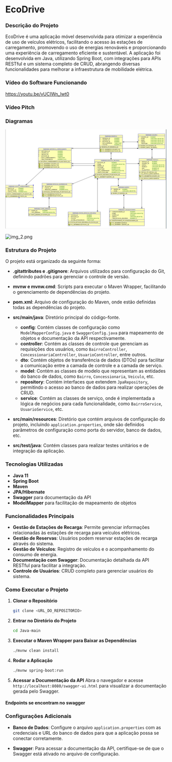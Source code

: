 # EcoDrive

### Descrição do Projeto
EcoDrive é uma aplicação móvel desenvolvida para otimizar a experiência de uso de veículos elétricos, facilitando o acesso às estações de carregamento, promovendo o uso de energias renováveis e proporcionando uma experiência de carregamento eficiente e sustentável. A aplicação foi desenvolvida em Java, utilizando Spring Boot, com integrações para APIs RESTful e um sistema completo de CRUD, abrangendo diversas funcionalidades para melhorar a infraestrutura de mobilidade elétrica.

### Vídeo do Software Funcionando 
https://youtu.be/vUCIWn_lwt0

### Vídeo Pitch

### Diagramas

![img.png](img.png)

![img_2.png](img_2.png)

### Estrutura do Projeto
O projeto está organizado da seguinte forma:

- **.gitattributes e .gitignore**: Arquivos utilizados para configuração do Git, definindo padrões para gerenciar o controle de versão.

- **mvnw e mvnw.cmd**: Scripts para executar o Maven Wrapper, facilitando o gerenciamento de dependências do projeto.

- **pom.xml**: Arquivo de configuração do Maven, onde estão definidas todas as dependências do projeto.

- **src/main/java**: Diretório principal do código-fonte.
    - **config**: Contém classes de configuração como `ModelMapperConfig.java` e `SwaggerConfig.java` para mapeamento de objetos e documentação da API respectivamente.
    - **controller**: Contém as classes de controle que gerenciam as requisições dos usuários, como `BairroController`, `ConcessionariaController`, `UsuarioController`, entre outros.
    - **dto**: Contém objetos de transferência de dados (DTOs) para facilitar a comunicação entre a camada de controle e a camada de serviço.
    - **model**: Contém as classes de modelo que representam as entidades do banco de dados, como `Bairro`, `Concessionaria`, `Veiculo`, etc.
    - **repository**: Contém interfaces que extendem `JpaRepository`, permitindo o acesso ao banco de dados para realizar operações de CRUD.
    - **service**: Contém as classes de serviço, onde é implementada a lógica de negócios para cada funcionalidade, como `BairroService`, `UsuarioService`, etc.

- **src/main/resources**: Diretório que contém arquivos de configuração do projeto, incluindo `application.properties`, onde são definidos parâmetros de configuração como porta do servidor, banco de dados, etc.

- **src/test/java**: Contém classes para realizar testes unitários e de integração da aplicação.

### Tecnologias Utilizadas
- **Java 11**
- **Spring Boot**
- **Maven**
- **JPA/Hibernate**
- **Swagger** para documentação da API
- **ModelMapper** para facilitação de mapeamento de objetos

### Funcionalidades Principais
- **Gestão de Estações de Recarga**: Permite gerenciar informações relacionadas às estações de recarga para veículos elétricos.
- **Gestão de Reservas**: Usuários podem reservar estações de recarga através do sistema.
- **Gestão de Veículos**: Registro de veículos e o acompanhamento do consumo de energia.
- **Documentação com Swagger**: Documentação detalhada da API RESTful para facilitar a integração.
- **Controle de Usuários**: CRUD completo para gerenciar usuários do sistema.

### Como Executar o Projeto
1. **Clonar o Repositório**
   ```bash
   git clone <URL_DO_REPOSITORIO>
   ```
2. **Entrar no Diretório do Projeto**
   ```bash
   cd Java-main
   ```
3. **Executar o Maven Wrapper para Baixar as Dependências**
   ```bash
   ./mvnw clean install
   ```
4. **Rodar a Aplicação**
   ```bash
   ./mvnw spring-boot:run
   ```
5. **Acessar a Documentação da API**
   Abra o navegador e acesse `http://localhost:8080/swagger-ui.html` para visualizar a documentação gerada pelo Swagger.

#### Endpoints se encontram no swagger

### Configurações Adicionais
- **Banco de Dados**: Configure o arquivo `application.properties` com as credenciais e URL do banco de dados para que a aplicação possa se conectar corretamente.

- **Swagger**: Para acessar a documentação da API, certifique-se de que o Swagger está ativado no arquivo de configuração.





